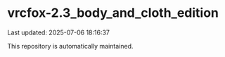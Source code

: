 # vrcfox-2.3_body_and_cloth_edition

Last updated: 2025-07-06 18:16:37

This repository is automatically maintained.
